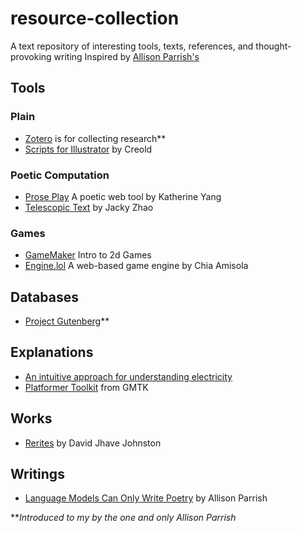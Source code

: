 # resource-collection
A text repository of interesting tools, texts, references, and thought-provoking writing
Inspired by [Allison Parrish's](https://github.com/aparrish/text-resources)


## Tools 
### Plain 
- [Zotero](https://www.zotero.org) is for collecting research**
- [Scripts for Illustrator](https://github.com/creold/illustrator-scripts/?tab=readme-ov-file) by Creold
  
### Poetic Computation
- [Prose Play](https://www.proseplay.net) A poetic web tool by Katherine Yang
- [Telescopic Text](https://github.com/jackyzha0/telescopic-text) by Jacky Zhao

### Games 
- [GameMaker](https://gamemaker.io/en) Intro to 2d Games
- [Engine.lol](https://engine.lol/alpha/) A web-based game engine by Chia Amisola


## Databases 
- [Project Gutenberg](https://www.gutenberg.org)**

## Explanations 
- [An intuitive approach for understanding electricity](https://www.youtube.com/watch?v=X_crwFuPht4)
- [Platformer Toolkit](https://gmtk.itch.io/platformer-toolkit) from GMTK

## Works 
- [Rerites](https://glia.ca/rerites/) by David Jhave Johnston

## Writings 
- [Language Models Can Only Write Poetry](https://posts.decontextualize.com/language-models-poetry/) by Allison Parrish


***Introduced to my by the one and only Allison Parrish*
